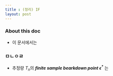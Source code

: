 ```yaml
---
title : (정리) IF 
layout: post 
---
```


### About this doc

- 이 문서에서는 

### ㅁㄴㅇㄹ

- 추정량 $T_n$의 ***finite sample bearkdown point $\epsilon^*$*** 는 
